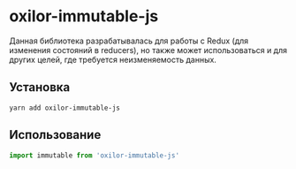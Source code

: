 # oxilor-immutable-js
Данная библиотека разрабатывалась для работы с Redux (для изменения состояний в reducers), но также может использоваться и для других целей, где требуется неизменяемость данных.

Установка
-
```
yarn add oxilor-immutable-js
```

Использование
-
```js
import immutable from 'oxilor-immutable-js'
```